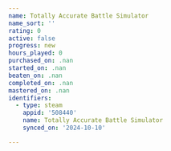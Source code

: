 ```yaml
---
name: Totally Accurate Battle Simulator
name_sort: ''
rating: 0
active: false
progress: new
hours_played: 0
purchased_on: .nan
started_on: .nan
beaten_on: .nan
completed_on: .nan
mastered_on: .nan
identifiers:
  - type: steam
    appid: '508440'
    name: Totally Accurate Battle Simulator
    synced_on: '2024-10-10'

---
```

